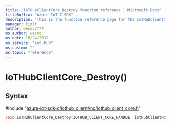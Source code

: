 ```yaml
---                             
title: "IoTHubClientCore_Destroy function reference | Microsoft Docs" 
titleSuffix: "Azure IoT C SDK"            
description: "This is the function reference page for the IoTHubClientCore_Destroy() function in the Azure IoT C SDK. This SDK is used with Azure IoT Hub and Azure IoT Hub Device Provisioning Service"            
manager: timlt                 
author: wesmc7777              
ms.author: wesmc               
ms.date: 10/24/2018                    
ms.service: "iot-hub"             
ms.custom: ""                
ms.topic: "reference"        
---                            
```


# IoTHubClientCore_Destroy()

## Syntax

\#include "[azure-iot-sdk-c/iothub_client/inc/iothub_client_core.h](../iothub-client-core-h.md)"  
```C
void IoTHubClientCore_Destroy(IOTHUB_CLIENT_CORE_HANDLE  iotHubClientHandle);
```

